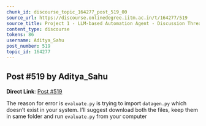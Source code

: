 ```yaml
---
chunk_id: discourse_topic_164277_post_519_00
source_url: https://discourse.onlinedegree.iitm.ac.in/t/164277/519
source_title: Project 1 - LLM-based Automation Agent - Discussion Thread [TDS Jan 2025]
content_type: discourse
tokens: 86
username: Aditya_Sahu
post_number: 519
topic_id: 164277
---
```


## Post #519 by Aditya_Sahu

**Direct Link**: [Post #519](https://discourse.onlinedegree.iitm.ac.in/t/164277/519)

The reason for error is `evaluate.py` is trying to import `datagen.py` which doesn’t exist in your system. I’ll suggest download both the files, keep them in same folder and run `evaluate.py` from your computer
